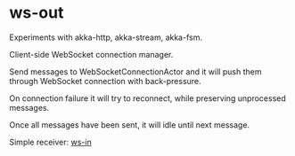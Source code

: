 # ws-out

Experiments with akka-http, akka-stream, akka-fsm.

Client-side WebSocket connection manager.

Send messages to WebSocketConnectionActor and it will push them through WebSocket connection with back-pressure.

On connection failure it will try to reconnect, while preserving unprocessed messages.

Once all messages have been sent, it will idle until next message.

Simple receiver: [ws-in](https://github.com/gafiatulin/ws-in)
